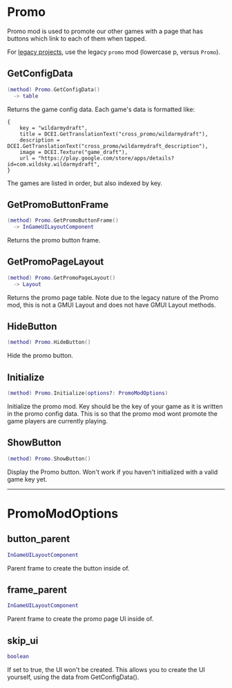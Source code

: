 # Promo

Promo mod is used to promote our other games with a page that has buttons which link to each of them when tapped.

For [legacy projects](difference-between-latest-mods-gmui-and-legacy-mods-gmui), use the legacy `promo` mod (lowercase p, versus `Promo`). 

## GetConfigData


```lua
(method) Promo.GetConfigData()
  -> table
```

Returns the game config data. Each game's data is formatted like:
```
{
    key = "wildarmydraft",
    title = DCEI.GetTranslationText("cross_promo/wildarmydraft"),
    description = DCEI.GetTranslationText("cross_promo/wildarmydraft_description"),
    image = DCEI.Texture("game_draft"),
    url = "https://play.google.com/store/apps/details?id=com.wildsky.wildarmydraft",
}
```
The games are listed in order, but also indexed by key.

## GetPromoButtonFrame


```lua
(method) Promo.GetPromoButtonFrame()
  -> InGameUILayoutComponent
```

Returns the promo button frame.

## GetPromoPageLayout


```lua
(method) Promo.GetPromoPageLayout()
  -> Layout
```

Returns the promo page table. Note due to the legacy nature of the Promo mod, this is not a GMUI Layout and does not have GMUI Layout methods.

## HideButton


```lua
(method) Promo.HideButton()
```

Hide the promo button.

## Initialize


```lua
(method) Promo.Initialize(options?: PromoModOptions)
```

Initialize the promo mod. Key should be the key of your game as it is written in the promo config data.
This is so that the promo mod wont promote the game players are currently playing.

## ShowButton


```lua
(method) Promo.ShowButton()
```

Display the Promo button. Won't work if you haven't initialized with a valid game key yet.


---

# PromoModOptions

## button_parent


```lua
InGameUILayoutComponent
```

Parent frame to create the button inside of.

## frame_parent


```lua
InGameUILayoutComponent
```

Parent frame to create the promo page UI inside of.

## skip_ui


```lua
boolean
```

If set to true, the UI won't be created. This allows you to create the UI yourself, using the data from GetConfigData().